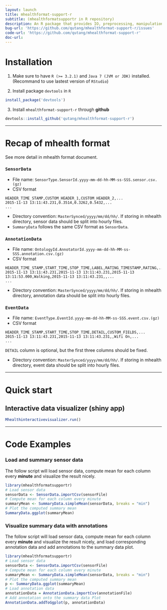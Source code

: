 ```yaml
---
layout: launch
title: mhealthformat-support-r
subtitle: (mhealthformatsupportr in R repository)
description: An R package that provides IO, preprocessing, manipulation, visualization functions and shiny apps to support data mining for mhealth data stored in mHealth data format.
bug-url: 'https://github.com/qutang/mhealthformat-support-r/issues'
code-url: 'https://github.com/qutang/mhealthformat-support-r'
doc-url:
---
```


# Installation

1. Make sure to have `R (>= 3.2.1)` and `Java 7 (JVM or JDK)` installed. (Recommand to use lastest version of `RStudio`)

2. Install package `devtools` in `R`

``` r
install_package('devtools')
```

3. Install `mhealthformat-support-r` through __github__

``` r
devtools::install_github('qutang/mhealthformat-support-r')
```

---
# Recap of mhealth format

See more detail in mhealth format document.

### `SensorData`
* File name: `SensorType.SensorId.yyyy-mm-dd-hh-MM-ss-SSS.sensor.csv.(gz)`
* CSV format

```
HEADER_TIME_STAMP,CUSTOM_HEADER_1,CUSTOM_HEADER_2,...
2015-11-13 13:11:43.231,0.3514,0.3262,0.5432,...
...
```

* Directory convention: `MasterSynced/yyyy/mm/dd/hh/`. If storing in mhealth directory, sensor data should be split into hourly files.
* `SummaryData` follows the same CSV format as `SensorData`.

### `AnnotationData`
* File name: `OntologyId.AnnotatorId.yyyy-mm-dd-hh-MM-ss-SSS.annotation.csv.(gz)`
* CSV format

```
HEADER_TIME_STAMP,START_TIME,STOP_TIME,LABEL,RATING_TIMESTAMP,RATING,...
2015-11-13 13:11:43.231,2015-11-13 13:11:43.231,2015-11-13 13:11:53.000,Walking,2015-11-13 13:11:43.231,,...
...
```

* Directory convention: `MasterSynced/yyyy/mm/dd/hh/`. If storing in mhealth directory, annotation data should be split into hourly files.

### `EventData`
* File name: `EventType.EventId.yyyy-mm-dd-hh-MM-ss-SSS.event.csv.(gz)`
* CSV format

```
HEADER_TIME_STAMP,START_TIME,STOP_TIME,DETAIL,CUSTOM_FIELDS,...
2015-11-13 13:11:43.231,2015-11-13 13:11:43.231,,Wifi On,...
...
```

`DETAIL` column is optional, but the first three columns should be fixed.

* Directory convention: `MasterSynced/yyyy/mm/dd/hh/`. If storing in mhealth directory, event data should be split into hourly files.

---
# Quick start

## Interactive data visualizer (shiny app)

``` r
Mhealthinteractivevisualizer.run()
```

---
# Code Examples

### Load and summary sensor data

The follow script will load sensor data, compute mean for each column every __minute__ and visualize the result nicely.

``` r
library(mhealthformatsupportr)
# Load sensor data
sensorData <- SensorData.importCsv(sensorFile)
# Compute mean for each column every minute
summaryMean <- SummaryData.simpleMean(sensorData, breaks = "min")
# Plot the computed summary mean
SummaryData.ggplot(summaryMean)
```

### Visualize summary data with annotations

The follow script will load sensor data, compute mean for each column every __minute__ and visualize the result nicely, and load corresponding annotation data and add annotations to the summary data plot.

``` r
library(mhealthformatsupportr)
# Load sensor data
sensorData <- SensorData.importCsv(sensorFile)
# Compute mean for each column every minute
summaryMean <- SummaryData.simpleMean(sensorData, breaks = "min")
# Plot the computed summary mean
p <- SummaryData.ggplot(summaryMean)
# Load annotation data
annotationData = AnnotationData.importCsv(annotationFile)
# Add annotation onto the summary data Plot
AnnotationData.addToGgplot(p, annotationData)
```